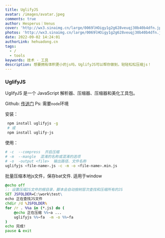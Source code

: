```yaml
---
title: UglifyJS
avatar: /images/avatar.jpeg
comments: true
author: Hesperus｜Venus
cover: 'http://wx3.sinaimg.cn/large/0069lHOigy1g2g628veuqj30b40b4dfn.jpg'
photos: 'http://wx3.sinaimg.cn/large/0069lHOigy1g2g628veuqj30b40b4dfn.jpg'
date: 2022-09-02 14:24:01
authorLink: hehuadong.cn
tags: 
  - /
  - tools
keywords: 技术 · 工具
description: 想要拥有体积更小的js吗，UglifyJS可以帮你做到，轻轻松松压缩js！
---
```


### UglifyJS

UglifyJS 是一个 JavaScript 解析器、压缩器、压缩器和美化工具包。

Github: [传送门](https://github.com/mishoo/UglifyJS)
Ps: 需要`node`环境

安装：
```bash
 npm install uglifyjs -g 
 # 或
 npm install uglify-js

```

使用：
```bash
# -c  --compress  开启压缩
# -m  --mangle  混淆的名称或混淆的选项
# -o  -output <file>  输出路径、文件名称
uglifyjs <file-name>.js -c -m -o <file-name>.min.js
```

批量压缩本地js文件，保存bat文件. 适用于window
```bat
@echo off
:: 设置压缩JS文件的根目录，脚本会自动按树层次查找和压缩所有的JS
SET JSFOLDER=C:\work\test\
echo 正在查找JS文件
chdir /d %JSFOLDER%
for /r . %%a in (*.js) do (
    @echo 正在压缩 %%~a ...
    uglifyjs %%~fa  -m -o %%~fa
)
echo 完成!
pause & exit
```